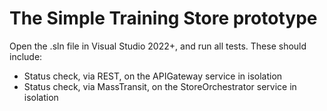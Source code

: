# The Simple Training Store prototype

Open the .sln file in Visual Studio 2022+, and run all tests. These should include:
 - Status check, via REST, on the APIGateway service in isolation
 - Status check, via MassTransit, on the StoreOrchestrator service in isolation